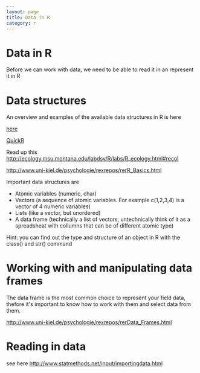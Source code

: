 ```yaml
---
layout: page
title: Data in R
category: r
---
```


Data in R
===

Before we can work with data, we need to be able to read it in an represent it in R

# Data structures

An overview and examples of the available data structures in R is here

[here](http://ecology.msu.montana.edu/labdsv/R/labs/R_ecology.html#recol)

[QuickR](http://www.statmethods.net/)

Read up this http://ecology.msu.montana.edu/labdsv/R/labs/R_ecology.html#recol

http://www.uni-kiel.de/psychologie/rexrepos/rerR_Basics.html

Important data structures are

* Atomic variables (numeric, char)
* Vectors (a sequence of atomic variables. For example c(1,2,3,4) is a vector of 4 numeric variables)
* Lists (like a vector, but unordered)
* A data frame (technically a list of vectors, untechnically think of it as a spreadsheat with collumns that can be of different atomic type)

Hint: you can find out the type and structure of an object in R with the class() and str() command

# Working with and manipulating data frames

The data frame is the most common choice to represent your field data, thefore it's important to know how to work with them and select data from them. 

http://www.uni-kiel.de/psychologie/rexrepos/rerData_Frames.html

# Reading in data

see here http://www.statmethods.net/input/importingdata.html


